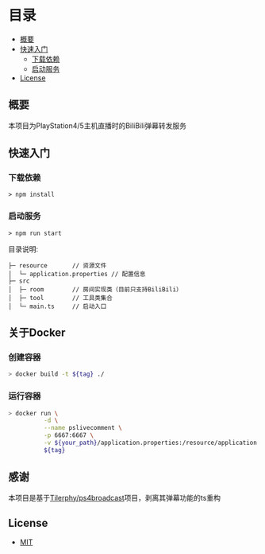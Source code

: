 
# 目录

- [概要](#概要)
- [快速入门](#快速入门)
  - [下载依赖](#下载依赖)
  - [启动服务](#启动服务)
- [License](#license)

## 概要

本项目为PlayStation4/5主机直播时的BiliBili弹幕转发服务

## 快速入门

### 下载依赖

```shell
> npm install        
```

### 启动服务

```shell
> npm run start              
```

目录说明:

```text
├─ resource       // 资源文件
│  └─ application.properties // 配置信息
├─ src
│  ├─ room        // 房间实现类（目前只支持BiliBili）
│  ├─ tool        // 工具类集合
│  └─ main.ts     // 启动入口
```

## 关于Docker

### 创建容器

```bash
> docker build -t ${tag} ./
```

### 运行容器

```bash
> docker run \
          -d \
          --name pslivecomment \
          -p 6667:6667 \
          -v ${your_path}/application.properties:/resource/application.properties
          ${tag}
```

## 感谢

本项目是基于[Tilerphy/ps4broadcast](https://github.com/Tilerphy/ps4broadcast)项目，剥离其弹幕功能的ts重构

## License

- [MIT](LICENSE)

